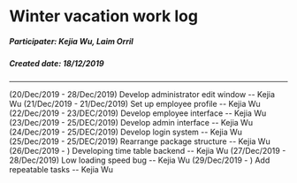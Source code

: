 # Winter vacation work log

##### Participater: Kejia Wu, Laim Orril
##### Created date: 18/12/2019
----

(20/Dec/2019 - 28/Dec/2019) Develop administrator edit window -- Kejia Wu
(21/Dec/2019 - 21/Dec/2019) Set up employee profile --  Kejia Wu
(22/Dec/2019 - 23/DEC/2019) Develop employee interface -- Kejia Wu
(23/Dec/2019 - 25/DEC/2019) Develop admin interface -- Kejia Wu
(24/Dec/2019 - 25/DEC/2019) Develop login system -- Kejia Wu
(25/Dec/2019 - 25/DEC/2019) Rearrange package structure -- Kejia Wu
(26/Dec/2019 - ) Developing time table backend -- Kejia Wu
(27/Dec/2019 - 28/Dec/2019) Low loading speed bug -- Kejia Wu
(29/Dec/2019 - ) Add repeatable tasks -- Kejia Wu